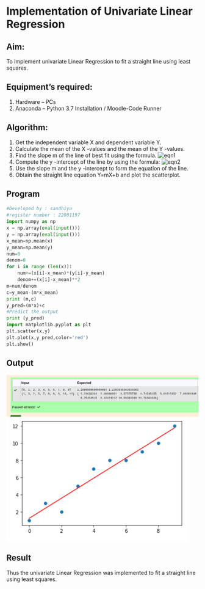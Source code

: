 # Implementation of Univariate Linear Regression
## Aim:
To implement univariate Linear Regression to fit a straight line using least squares.
## Equipment’s required:
1.	Hardware – PCs
2.	Anaconda – Python 3.7 Installation / Moodle-Code Runner
## Algorithm:
1.	Get the independent variable X and dependent variable Y.
2.	Calculate the mean of the X -values and the mean of the Y -values.
3.	Find the slope m of the line of best fit using the formula.
 ![eqn1](./eq1.jpg)
4.	Compute the y -intercept of the line by using the formula:
![eqn2](./eq2.jpg)  
5.	Use the slope m and the y -intercept to form the equation of the line.
6.	Obtain the straight line equation Y=mX+b and plot the scatterplot.
## Program
```python
#Developed by : sandhiya
#register number : 22001197
import numpy as np
x = np.array(eval(input()))
y = np.array(eval(input()))
x_mean=np.mean(x)
y_mean=np.mean(y)
num=0
denom=0
for i in range (len(x)):
    num+=(x[i]-x_mean)*(y[i]-y_mean)
    denom+=(x[i]-x_mean)**2
m=num/denom
c=y_mean-(m*x_mean)
print (m,c)
y_pred=(m*x)+c
#Predict the output
print (y_pred)
import matplotlib.pyplot as plt
plt.scatter(x,y)
plt.plot(x,y_pred,color='red')
plt.show()

```
## Output
![output](/linearreg.png)
![output](./graph.png)
## Result
Thus the univariate Linear Regression was implemented to fit a straight line using least squares.
